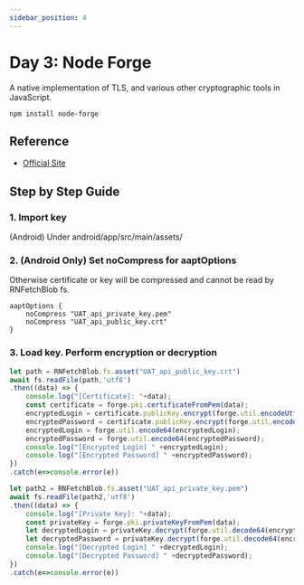 ```yaml
---
sidebar_position: 4
---
```


# Day 3: Node Forge
  
A native implementation of TLS, and various other cryptographic tools in JavaScript.

```console
npm install node-forge
```

## Reference

- [Official Site](https://www.npmjs.com/package/node-forge)


## Step by Step Guide

### 1. Import key

(Android) Under android/app/src/main/assets/

### 2. (Android Only) Set noCompress for aaptOptions

Otherwise certificate or key will be compressed and cannot be read by RNFetchBlob fs.

```console title="android/app/build.gradle"
aaptOptions {
    noCompress "UAT_api_private_key.pem"
    noCompress "UAT_api_public_key.crt"
}
```

### 3. Load key. Perform encryption or decryption

```jsx title="Encryption"
let path = RNFetchBlob.fs.asset("UAT_api_public_key.crt")
await fs.readFile(path,'utf8')
.then((data) => {
    console.log("[Certificate]: "+data);
    const certificate = forge.pki.certificateFromPem(data);
    encryptedLogin = certificate.publicKey.encrypt(forge.util.encodeUtf8(encryptedLogin));
    encryptedPassword = certificate.publicKey.encrypt(forge.util.encodeUtf8(encryptedPassword));
    encryptedLogin = forge.util.encode64(encryptedLogin);
    encryptedPassword = forge.util.encode64(encryptedPassword);
    console.log("[Encrypted Login] " +encryptedLogin);
    console.log("[Encrypted Password] " +encryptedPassword);
})
.catch(e=>console.error(e))
```

```jsx title="Decryption"
let path2 = RNFetchBlob.fs.asset("UAT_api_private_key.pem")
await fs.readFile(path2,'utf8')
.then((data) => {
    console.log("[Private Key]: "+data);
    const privateKey = forge.pki.privateKeyFromPem(data);
    let decryptedLogin = privateKey.decrypt(forge.util.decode64(encryptedLogin));
    let decryptedPassword = privateKey.decrypt(forge.util.decode64(encryptedPassword));  
    console.log("[Decrypted Login] " +decryptedLogin);
    console.log("[Decrypted Password] " +decryptedPassword);
})
.catch(e=>console.error(e))
```